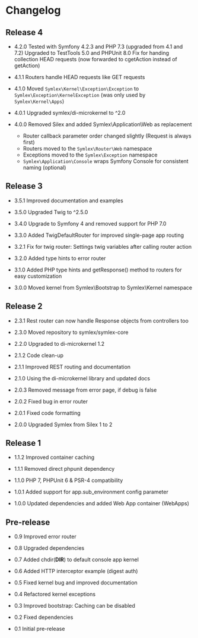 Changelog
=========

Release 4
---------

* 4.2.0 Tested with Symfony 4.2.3 and PHP 7.3 (upgraded from 4.1 and 7.2)
        Upgraded to TestTools 5.0 and PHPUnit 8.0
        Fix for handing collection HEAD requests (now forwarded to cgetAction instead of getAction) 

* 4.1.1 Routers handle HEAD requests like GET requests

* 4.1.0 Moved `Symlex\Kernel\Exception\Exception` to `Symlex\Exception\KernelException` (was only used by `Symlex\Kernel\Apps`)

* 4.0.1 Upgraded symlex/di-microkernel to ^2.0

* 4.0.0 Removed Silex and added Symlex\Application\Web as replacement
    - Router callback parameter order changed slightly (Request is always first)
    - Routers moved to the `Symlex\Router\Web` namespace    
    - Exceptions moved to the `Symlex\Exception` namespace
    - `Symlex\Application\Console` wraps Symfony Console for consistent naming (optional)

Release 3
---------

* 3.5.1 Improved documentation and examples

* 3.5.0 Upgraded Twig to ^2.5.0

* 3.4.0 Upgrade to Symfony 4 and removed support for PHP 7.0

* 3.3.0 Added TwigDefaultRouter for improved single-page app routing

* 3.2.1 Fix for twig router: Settings twig variables after calling router action

* 3.2.0 Added type hints to error router

* 3.1.0 Added PHP type hints and getResponse() method to routers for easy customization

* 3.0.0 Moved kernel from Symlex\Bootstrap to Symlex\Kernel namespace

Release 2
---------

* 2.3.1 Rest router can now handle Response objects from controllers too

* 2.3.0 Moved repository to symlex/symlex-core

* 2.2.0 Upgraded to di-microkernel 1.2

* 2.1.2 Code clean-up

* 2.1.1 Improved REST routing and documentation

* 2.1.0 Using the di-microkernel library and updated docs

* 2.0.3 Removed message from error page, if debug is false

* 2.0.2 Fixed bug in error router

* 2.0.1 Fixed code formatting

* 2.0.0 Upgraded Symlex from Silex 1 to 2

Release 1
---------

* 1.1.2 Improved container caching

* 1.1.1 Removed direct phpunit dependency

* 1.1.0 PHP 7, PHPUnit 6 & PSR-4 compatibility

* 1.0.1 Added support for app.sub_environment config parameter

* 1.0.0 Updated dependencies and added Web App container (WebApps)

Pre-release
-----------

* 0.9 Improved error router

* 0.8 Upgraded dependencies

* 0.7 Added chdir(__DIR__) to default console app kernel

* 0.6 Added HTTP interceptor example (digest auth)

* 0.5 Fixed kernel bug and improved documentation

* 0.4 Refactored kernel exceptions

* 0.3 Improved bootstrap: Caching can be disabled

* 0.2 Fixed dependencies

* 0.1 Initial pre-release